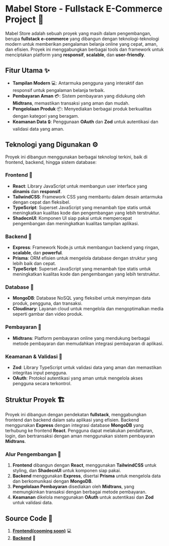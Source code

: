 # **Mabel Store - Fullstack E-Commerce Project 🛒**

Mabel Store adalah sebuah proyek yang masih dalam pengembangan, berupa **fullstack e-commerce** yang dibangun dengan teknologi-teknologi modern untuk memberikan pengalaman belanja online yang cepat, aman, dan efisien. Proyek ini menggabungkan berbagai tools dan framework untuk menciptakan platform yang **responsif**, **scalable**, dan **user-friendly**.

## **Fitur Utama** ✨
- **Tampilan Modern** 💻: Antarmuka pengguna yang interaktif dan responsif untuk pengalaman belanja terbaik.
- **Pembayaran Aman** 💳: Sistem pembayaran yang didukung oleh **Midtrans**, memastikan transaksi yang aman dan mudah.
- **Pengelolaan Produk** 📦: Menyediakan berbagai produk berkualitas dengan kategori yang beragam.
- **Keamanan Data** 🔒: Penggunaan **OAuth** dan **Zod** untuk autentikasi dan validasi data yang aman.

## **Teknologi yang Digunakan** ⚙️

Proyek ini dibangun menggunakan berbagai teknologi terkini, baik di frontend, backend, hingga sistem database:

### **Frontend** 🚀
- **React**: Library JavaScript untuk membangun user interface yang **dinamis** dan **responsif**.
- **TailwindCSS**: Framework CSS yang membantu dalam desain antarmuka dengan cepat dan fleksibel.
- **TypeScript**: Superset JavaScript yang menambah tipe statis untuk meningkatkan kualitas kode dan pengembangan yang lebih terstruktur.
- **ShadecnUI**: Komponen UI siap pakai untuk mempercepat pengembangan dan meningkatkan kualitas tampilan aplikasi.

### **Backend** 🔧
- **Express**: Framework Node.js untuk membangun backend yang ringan, **scalable**, dan **powerful**.
- **Prisma**: ORM efisien untuk mengelola database dengan struktur yang lebih baik dan cepat.
- **TypeScript**: Superset JavaScript yang menambah tipe statis untuk meningkatkan kualitas kode dan pengembangan yang lebih terstruktur.

### **Database** 💾
- **MongoDB**: Database NoSQL yang fleksibel untuk menyimpan data produk, pengguna, dan transaksi.
- **Cloudinary**: Layanan cloud untuk mengelola dan mengoptimalkan media seperti gambar dan video produk.

### **Pembayaran** 💸
- **Midtrans**: Platform pembayaran online yang mendukung berbagai metode pembayaran dan memudahkan integrasi pembayaran di aplikasi.

### **Keamanan & Validasi** 🔐
- **Zod**: Library TypeScript untuk validasi data yang aman dan memastikan integritas input pengguna.
- **OAuth**: Protokol autentikasi yang aman untuk mengelola akses pengguna secara terkontrol.

## **Struktur Proyek** 🏗️

Proyek ini dibangun dengan pendekatan **fullstack**, menggabungkan frontend dan backend dalam satu aplikasi yang efisien. Backend menggunakan **Express** dengan integrasi database **MongoDB** yang terhubung ke frontend **React**. Pengguna dapat melakukan pendaftaran, login, dan bertransaksi dengan aman menggunakan sistem pembayaran **Midtrans**.

### **Alur Pengembangan** 🔄
1. **Frontend** dibangun dengan **React**, menggunakan **TailwindCSS** untuk styling, dan **ShadecnUI** untuk komponen siap pakai.
2. **Backend** menggunakan **Express**, disertai **Prisma** untuk mengelola data dan berkomunikasi dengan **MongoDB**.
3. **Pengelolaan Pembayaran** disediakan oleh **Midtrans**, yang memungkinkan transaksi dengan berbagai metode pembayaran.
4. **Keamanan** dikelola menggunakan **OAuth** untuk autentikasi dan **Zod** untuk validasi data.

## **Source Code** 🔗
1. **[Frontend(cooming soon)]()** 💻
2. **[Backend](https://github.com/denisetiya/mabel-store-api.git)** 🔧
